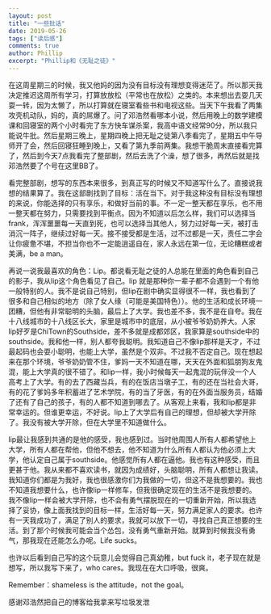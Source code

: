 ```yaml
---
layout: post
title: "一些批话"
date: 2019-05-26
tags: ["读后感"]
comments: true
author: Phillip
excerpt: "Phillip和《无耻之徒》"
---
```


在这周星期三的时候，我又他妈的因为没有目标没有理想变得迷茫了。所以那天我决定推迟这周所有学习，打算放放松（平常也在放松）之类的。本来想出去耍几天耍一转，因为太懒了，所以打算就在寝室看些书和电视这些。当天下午我看了两集攻壳机动队，妈的，真的屌爆了。问了邓浩然看哪本小说，然后用晚上的数学建模课和回寝室的两个小时看完了东方快车谋杀案，我高中语文经常90分，所以我只能说牛批。然后星期三晚上，星期四晚上把无耻之徒第八季看完了，星期五中午导师开了会，然后回寝狂睡到晚上，又看了第九季前两集。我想干脆周末直接看完算了，然后到今天7点我看完了整部剧，然后去洗了个澡，想了很多，再然后就是找邓浩然要了个号在这里BB了。

看完整部剧，想写的东西本来很多，到真正写的时候又不知道写什么了。直接说我想的结果算了。我在这部剧找到了目标：活在当下。对于我这种没有目标没有理想的来说，你能选择的只有享乐，和做好当前的事。不一定一整天都在享乐，也不用一整天都在努力，只需要找到平衡点。因为不知道以后怎么样，我们可以选择当frank，浑浑噩噩每一天直到死，也可以选择当其他人，努力过好每一天，被打击消沉一阵子，继续过好每一天。接不接受都是生活，过不过都是一天，责任二字会让你疲惫不堪，不担当你也不一定能逍遥自在，家人永远在第一位，无论糟糕或者美满，be a man。

再说一说我最喜欢的角色：Lip。都说看无耻之徒的人总能在里面的角色看到自己的影子，我从lip这个角色看见了自己。lip 就是那种你一辈子都不会遇到一个有他一般特别的人。我不是说自己特别，但lip在剧中确实显得很不一样，我也看到了很多和自己相似的地方（除了女人缘（可能是美国特色））。他的生活和成长环境一团糟，但他有非常聪明的头脑，最后上了大学。我也差不多，我不是在自夸。我在十八线城市的十八线区长大，家里是城市中的底层，从小被爷爷奶奶养大。人家lip好歹是ChiTown的Southside，差不多就是成都郊区，我家算是southside中的southside。我和他一样，别人都夸我聪明。我知道自己不像lip那样是天才，不过最起码也会耍小聪明，也能上大学，虽然是个双非。不过我不否定自己。现在想起来在那个环境，爷爷奶奶管不住，爹妈一天不知道在哪，天天在外面和狐朋狗友鬼混，能上大学真的很不错了。和lip一样，我小时候每天一起鬼混的玩伴没一个人高考上了大学。有的去了西藏当兵，有的在饭店当墩子工，有的还在当社会大哥，有的花了爹妈多年积蓄进了艺术学院，有的当了牙医，有的在外面当服务员，结婚了还有了自己的孩子，有的人都不知道到哪去了。从客观上来看，我和lip都是非常幸运的。但谁更幸运，不好说。lip上了大学后有自己的理想，但却被大学开除了。我没有被大学开除，但在大学里不知道做什么。

lip最让我感到共通的是他的感受，我也感到过。当时他周围人所有人都希望他上大学，所有人都在帮他，但他不想去，他不知道为什么所有人都认为他必须上大学，他认定自己属于southside。他感觉所有人都在逼他。我也有这种感受，而且更甚于他。我从来都不喜欢读书，就因为成绩好，头脑聪明，所有人都想让我读。我知道你们都是为我好，我也很感激你们为我做的一切，但这不是我想要的。我也不知道我想要什么，也许像lip一样修车，但我很确定现在的生活不是我想要的。我不像lip一样会被大学开除，也不会有勇气摆脱现在的一切重新开始，所以我选择了妥协，像上面我找到的目标一样，生活好每一天，努力满足家人的要求。也许有一天我成功了，满足了别人的要求，我就可以放下一切，寻找自己真正想要的生活。到了那个时候我可能会当个怂包，没有勇气重新开始。就算到时候我没有勇气，那我现在还能怎么办呢。Life sucks。

也许以后看到自己写的这个玩意儿会觉得自己真幼稚，but fuck it，老子现在就是想写，所以我写下来了，who cares。我现在在大口呼吸，很爽。

Remember：shameless is the attitude，not the goal。

感谢邓浩然把自己的博客给我拿来写垃圾发泄